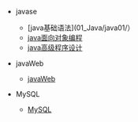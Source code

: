 
* javase
    * [java基础语法](01_Java/java01/）
    * [java面向对象编程](01_Java/java02/)
    * [java高级程序设计](01_Java/java03/)

* javaWeb
    * [javaWeb](02_JavaWeb/)

* MySQL
    * [MySQL](03_MySQL/)

